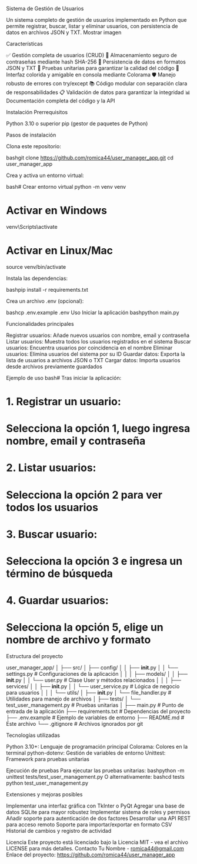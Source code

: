 Sistema de Gestión de Usuarios

Un sistema completo de gestión de usuarios implementado en Python que permite registrar, buscar, listar y eliminar usuarios, con persistencia de datos en archivos JSON y TXT.
Mostrar imagen

Características

✅ Gestión completa de usuarios (CRUD)
🔐 Almacenamiento seguro de contraseñas mediante hash SHA-256
💾 Persistencia de datos en formatos JSON y TXT
🧪 Pruebas unitarias para garantizar la calidad del código
🎨 Interfaz colorida y amigable en consola mediante Colorama
🛡️ Manejo robusto de errores con try/except
📚 Código modular con separación clara de responsabilidades
📋 Validación de datos para garantizar la integridad
📊 Documentación completa del código y la API

Instalación
Prerrequisitos

Python 3.10 o superior
pip (gestor de paquetes de Python)

Pasos de instalación

Clona este repositorio:

bashgit clone https://github.com/romica44/user_manager_app.git
cd user_manager_app

Crea y activa un entorno virtual:

bash# Crear entorno virtual
python -m venv venv

# Activar en Windows
venv\Scripts\activate

# Activar en Linux/Mac
source venv/bin/activate

Instala las dependencias:

bashpip install -r requirements.txt

Crea un archivo .env (opcional):

bashcp .env.example .env
Uso
Iniciar la aplicación
bashpython main.py

Funcionalidades principales

Registrar usuarios: Añade nuevos usuarios con nombre, email y contraseña
Listar usuarios: Muestra todos los usuarios registrados en el sistema
Buscar usuarios: Encuentra usuarios por coincidencia en el nombre
Eliminar usuarios: Elimina usuarios del sistema por su ID
Guardar datos: Exporta la lista de usuarios a archivos JSON o TXT
Cargar datos: Importa usuarios desde archivos previamente guardados

Ejemplo de uso
bash# Tras iniciar la aplicación:

# 1. Registrar un usuario:
# Selecciona la opción 1, luego ingresa nombre, email y contraseña

# 2. Listar usuarios:
# Selecciona la opción 2 para ver todos los usuarios

# 3. Buscar usuario:
# Selecciona la opción 3 e ingresa un término de búsqueda

# 4. Guardar usuarios:
# Selecciona la opción 5, elige un nombre de archivo y formato

Estructura del proyecto

user_manager_app/
│
├── src/
│   ├── config/
│   │   ├── __init__.py
│   │   └── settings.py         # Configuraciones de la aplicación
│   │
│   ├── models/
│   │   ├── __init__.py
│   │   └── user.py             # Clase User y métodos relacionados
│   │
│   ├── services/
│   │   ├── __init__.py
│   │   └── user_service.py     # Lógica de negocio para usuarios
│   │
│   └── utils/
│       ├── __init__.py
│       └── file_handler.py     # Utilidades para manejo de archivos
│
├── tests/
│   └── test_user_management.py # Pruebas unitarias
│
├── main.py                     # Punto de entrada de la aplicación
├── requirements.txt            # Dependencias del proyecto
├── .env.example                # Ejemplo de variables de entorno
├── README.md                   # Este archivo
└── .gitignore                  # Archivos ignorados por git

Tecnologías utilizadas

Python 3.10+: Lenguaje de programación principal
Colorama: Colores en la terminal
python-dotenv: Gestión de variables de entorno
Unittest: Framework para pruebas unitarias

Ejecución de pruebas
Para ejecutar las pruebas unitarias:
bashpython -m unittest tests/test_user_management.py
O alternativamente:
bashcd tests
python test_user_management.py

Extensiones y mejoras posibles

 Implementar una interfaz gráfica con TkInter o PyQt
 Agregar una base de datos SQLite para mayor robustez
 Implementar sistema de roles y permisos
 Añadir soporte para autenticación de dos factores
 Desarrollar una API REST para acceso remoto
 Soporte para importar/exportar en formato CSV
 Historial de cambios y registro de actividad


Licencia
Este proyecto está licenciado bajo la Licencia MIT - vea el archivo LICENSE para más detalles.
Contacto
Tu Nombre - romica44@gmail.com
Enlace del proyecto: https://github.com/romica44/user_manager_app
